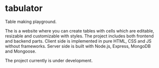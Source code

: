 # tabulator
Table making playground.

The is a website where you can create tables with cells which are editable, resizable and customizable with styles. The project includes both frontend and backend parts. Client side is implemented in pure HTML, CSS and JS without frameworks. Server side is built with Node.js, Express, MongoDB and Mongoose.

The project currently is under development.
